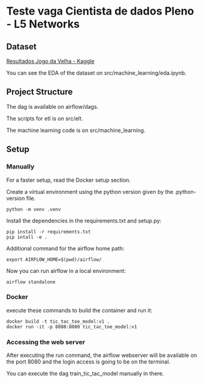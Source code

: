 # Teste vaga Cientista de dados Pleno - L5 Networks


## Dataset 

[Resultados Jogo da Velha - Kaggle](https://www.kaggle.com/datasets/fabdelja/tictactoe)

You can see the EDA of the dataset on src/machine_learning/eda.ipynb.

## Project Structure

The dag is available on airflow/dags.

The scripts for etl is on src/elt.

The machine learning code is on src/machine_learning.

## Setup

### Manually

For a faster setup, read the Docker setup section.

Create a virtual environment using the python version given by the .python-version file.

```
python -m venv .venv
```

Install the dependencies in the requirements.txt and setup.py:
```
pip install -r requirements.txt
pip intall -e .
```

Additional command for the airflow home path:
```
export AIRFLOW_HOME=$(pwd)/airflow/
```

Now you can run airflow in a local environment:
```
airflow standalone
```

### Docker 

execute these commands to build the container and run it:
```
docker build -t tic_tac_toe_model:v1 .
docker run -it -p 8080:8080 tic_tac_toe_model:v1
```

### Accessing the web server

After executing the run command, the airflow webserver will be available on the 
port 8080 and the login access is going to be on the terminal.

You can execute the dag train_tic_tac_model manually in there.
